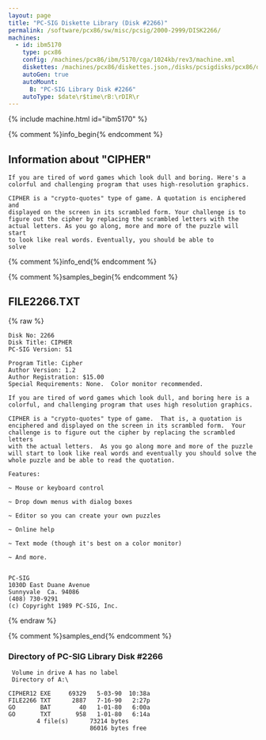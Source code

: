 ```yaml
---
layout: page
title: "PC-SIG Diskette Library (Disk #2266)"
permalink: /software/pcx86/sw/misc/pcsig/2000-2999/DISK2266/
machines:
  - id: ibm5170
    type: pcx86
    config: /machines/pcx86/ibm/5170/cga/1024kb/rev3/machine.xml
    diskettes: /machines/pcx86/diskettes.json,/disks/pcsigdisks/pcx86/diskettes.json
    autoGen: true
    autoMount:
      B: "PC-SIG Library Disk #2266"
    autoType: $date\r$time\rB:\rDIR\r
---
```


{% include machine.html id="ibm5170" %}

{% comment %}info_begin{% endcomment %}

## Information about "CIPHER"

    If you are tired of word games which look dull and boring. Here's a
    colorful and challenging program that uses high-resolution graphics.
    
    CIPHER is a "crypto-quotes" type of game. A quotation is enciphered and
    displayed on the screen in its scrambled form. Your challenge is to
    figure out the cipher by replacing the scrambled letters with the
    actual letters. As you go along, more and more of the puzzle will start
    to look like real words. Eventually, you should be able to
    solve
{% comment %}info_end{% endcomment %}

{% comment %}samples_begin{% endcomment %}

## FILE2266.TXT

{% raw %}
```
Disk No: 2266                                                           
Disk Title: CIPHER                                                      
PC-SIG Version: S1                                                      
                                                                        
Program Title: Cipher                                                   
Author Version: 1.2                                                     
Author Registration: $15.00                                             
Special Requirements: None.  Color monitor recommended.                 
                                                                        
If you are tired of word games which look dull, and boring here is a    
colorful, and challenging program that uses high resolution graphics.   
                                                                        
CIPHER is a "crypto-quotes" type of game.  That is, a quotation is      
enciphered and displayed on the screen in its scrambled form.  Your     
challenge is to figure out the cipher by replacing the scrambled letters
with the actual letters.  As you go along more and more of the puzzle   
will start to look like real words and eventually you should solve the  
whole puzzle and be able to read the quotation.                         
                                                                        
Features:                                                               
                                                                        
~ Mouse or keyboard control                                             
                                                                        
~ Drop down menus with dialog boxes                                     
                                                                        
~ Editor so you can create your own puzzles                             
                                                                        
~ Online help                                                           
                                                                        
~ Text mode (though it's best on a color monitor)                       
                                                                        
~ And more.                                                             
                                                                        
                                                                        
PC-SIG                                                                  
1030D East Duane Avenue                                                 
Sunnyvale  Ca. 94086                                                    
(408) 730-9291                                                          
(c) Copyright 1989 PC-SIG, Inc.                                         
```
{% endraw %}

{% comment %}samples_end{% endcomment %}

### Directory of PC-SIG Library Disk #2266

     Volume in drive A has no label
     Directory of A:\

    CIPHER12 EXE     69329   5-03-90  10:38a
    FILE2266 TXT      2887   7-16-90   2:27p
    GO       BAT        40   1-01-80   6:00a
    GO       TXT       958   1-01-80   6:14a
            4 file(s)      73214 bytes
                           86016 bytes free
